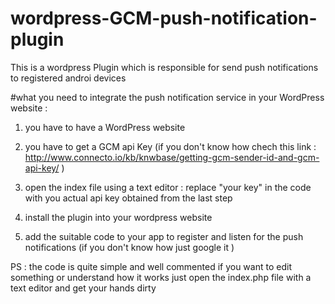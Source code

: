 # wordpress-GCM-push-notification-plugin
This is a wordpress Plugin which is responsible for send push notifications to registered androi devices

#what you need to integrate the push notification service in your WordPress website :

1) you have to have a WordPress website 

2) you have to get a GCM api Key (if you don't know how chech this link : http://www.connecto.io/kb/knwbase/getting-gcm-sender-id-and-gcm-api-key/ )


3) open the index file using a text editor : replace "your key"  in the code with you actual api key obtained from the last step

4) install the plugin into your wordpress website

5) add the suitable code to your app to register and listen for the push notifications (if you don't know how just google it )



PS : the code is quite simple and well commented if you want to edit something or understand how it works just open the index.php file with a text editor and get your hands dirty 